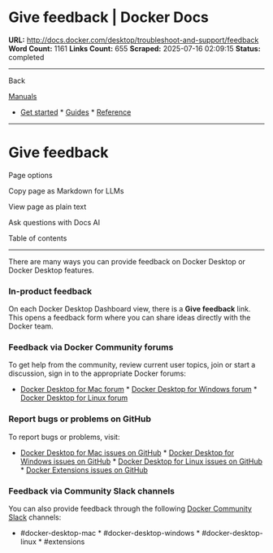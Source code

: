 # Give feedback | Docker Docs

**URL:** http://docs.docker.com/desktop/troubleshoot-and-support/feedback
**Word Count:** 1161
**Links Count:** 655
**Scraped:** 2025-07-16 02:09:15
**Status:** completed

---

Back

[Manuals](https://docs.docker.com/manuals/)

  * [Get started](http://docs.docker.com/get-started/)   * [Guides](http://docs.docker.com/guides/)   * [Reference](http://docs.docker.com/reference/)

* * *

# Give feedback

Page options

Copy page as Markdown for LLMs

View page as plain text

Ask questions with Docs AI

Table of contents

* * *

There are many ways you can provide feedback on Docker Desktop or Docker Desktop features.

### In-product feedback

On each Docker Desktop Dashboard view, there is a **Give feedback** link. This opens a feedback form where you can share ideas directly with the Docker team.

### Feedback via Docker Community forums

To get help from the community, review current user topics, join or start a discussion, sign in to the appropriate Docker forums:

  * [Docker Desktop for Mac forum](https://forums.docker.com/c/docker-for-mac)   * [Docker Desktop for Windows forum](https://forums.docker.com/c/docker-for-windows)   * [Docker Desktop for Linux forum](https://forums.docker.com/c/docker-desktop-for-linux/60)

### Report bugs or problems on GitHub

To report bugs or problems, visit:

  * [Docker Desktop for Mac issues on GitHub](https://github.com/docker/for-mac/issues)   * [Docker Desktop for Windows issues on GitHub](https://github.com/docker/for-win/issues)   * [Docker Desktop for Linux issues on GitHub](https://github.com/docker/desktop-linux/issues)   * [Docker Extensions issues on GitHub](https://github.com/docker/extensions-sdk/issues)

### Feedback via Community Slack channels

You can also provide feedback through the following [Docker Community Slack](https://dockr.ly/comm-slack) channels:

  * \#docker-desktop-mac   * \#docker-desktop-windows   * \#docker-desktop-linux   * \#extensions